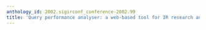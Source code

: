 ```yaml
---
anthology_id: 2002.sigirconf_conference-2002.99
title: 'Query performance analyser: a web-based tool for IR research and instruction'
---
```

